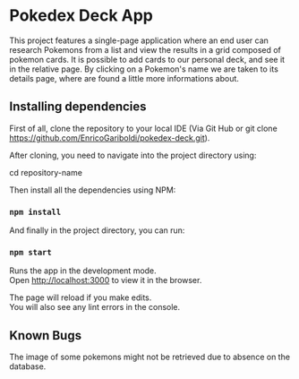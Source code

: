 # Pokedex Deck App

This project features a single-page application where an end user can research Pokemons from a list and view the results in a grid composed of pokemon cards. It is possible to add cards to our personal deck, and see it in the relative page.
By clicking on a Pokemon's name we are taken to its details page, where are found a little more informations about.

## Installing dependencies 

First of all, clone the repository to your local IDE (Via Git Hub or git clone https://github.com/EnricoGariboldi/pokedex-deck.git).

After cloning, you need to navigate into the project directory using:

cd repository-name

Then install all the dependencies using NPM:

### `npm install`

And finally in the project directory, you can run:

### `npm start`

Runs the app in the development mode.\
Open [http://localhost:3000](http://localhost:3000) to view it in the browser.

The page will reload if you make edits.\
You will also see any lint errors in the console.

## Known Bugs

The image of some pokemons might not be retrieved due to absence on the database.
